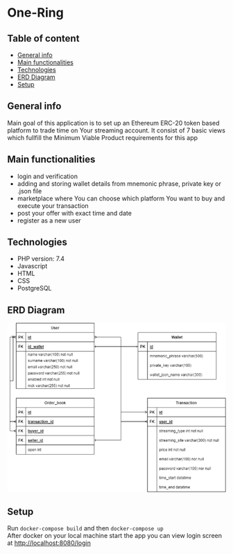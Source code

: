 # One-Ring

## Table of content
* [General info](#general-info)
* [Main functionalities](#main-functionalities)
* [Technologies](#technologies)
* [ERD Diagram](#ERD-diagram)
* [Setup](#setup)

## General info
<p>Main goal of this application is to set up an Ethereum ERC-20
  token based platform to trade time on Your streaming account.
  It consist of 7 basic views which fullfill the
  Minimum Viable Product requirements for this app </p>

## Main functionalities
- login and verification
- adding and storing wallet details from mnemonic phrase, private key or .json file
- marketplace where You can choose which platform You want to buy and execute your transaction
- post your offer with exact time and date 
- register as a new user 

## Technologies
* PHP version: 7.4
* Javascript
* HTML 
* CSS
* PostgreSQL

## ERD Diagram
![](public/img/Untitled%20Diagram.drawio.png)

## Setup
Run `docker-compose build` and then `docker-compose up`<br>
After docker on your local machine start the app you can view login screen at [http://localhost:8080/login](http://localhost:8080/login)


